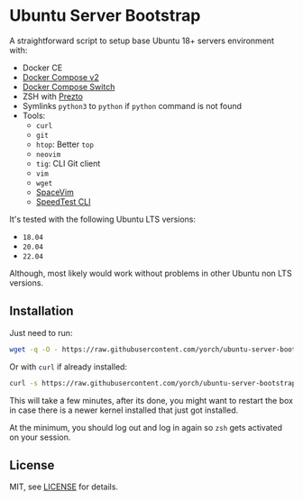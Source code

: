 # Ubuntu Server Bootstrap

A straightforward script to setup base Ubuntu 18+ servers environment with:

- Docker CE
- [Docker Compose v2](https://github.com/docker/compose)
- [Docker Compose Switch](https://github.com/docker/compose-switch)
- ZSH with [Prezto](https://github.com/sorin-ionescu/prezto)
- Symlinks `python3` to `python` if `python` command is not found
- Tools:
  - `curl`
  - `git`
  - `htop`: Better `top`
  - `neovim`
  - `tig`: CLI Git client
  - `vim`
  - `wget`
  - [SpaceVim](https://spacevim.org/)
  - [SpeedTest CLI](https://github.com/sivel/speedtest-cli)

It's tested with the following Ubuntu LTS versions:

- `18.04`
- `20.04`
- `22.04`

Although, most likely would work without problems in other Ubuntu non LTS versions.

## Installation

Just need to run:

```bash
wget -q -O - https://raw.githubusercontent.com/yorch/ubuntu-server-bootstrap/main/bootstrap.sh | bash
```

Or with `curl` if already installed:

```bash
curl -s https://raw.githubusercontent.com/yorch/ubuntu-server-bootstrap/main/bootstrap.sh | bash
```

This will take a few minutes, after its done, you might want to restart the box in case there is a newer kernel installed that just got installed.

At the minimum, you should log out and log in again so `zsh` gets activated on your session.

## License

MIT, see [LICENSE](/LICENSE) for details.
